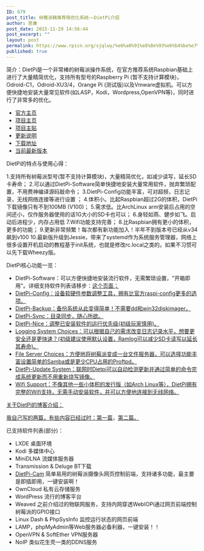```yaml
---
ID: 679
post_title: 树莓派精推荐简优化系统——DietPi介绍
author: 思兼
post_date: 2015-11-29 14:56:44
post_excerpt: ""
layout: post
permalink: https://www.rpicn.org/sjqlwy/%e6%a0%91%e8%8e%93%e6%b4%be%e7%b2%be%e6%8e%a8%e8%8d%90%e7%ae%80%e4%bc%98%e5%8c%96%e7%b3%bb%e7%bb%9f-dietpi%e4%bb%8b%e7%bb%8d/
published: true
---
```

简介：DietPi是一个非常棒的树莓派操作系统，在官方推荐系统Raspbian基础上进行了大量精简优化，支持所有型号的Raspberry Pi (暂不支持计算模块)，Odroid-C1，Odroid-XU3/4，Orange Pi (测试版)以及Vmware虚拟机。可以方便快捷地安装大量常见软件(如LASP，Kodi，Wordpress,OpenVPN等)，同时进行了非常多的优化。

- <a href="http://dietpi.com/">官方主页</a>
- <a href="https://github.com/Fourdee/DietPi">项目主页</a>
- <a href="https://www.raspberrypi.org/forums/viewtopic.php?f=63&t=100976">项目主贴</a>
- <a href="https://github.com/Fourdee/DietPi/blob/master/CHANGELOG.txt">更新说明</a>
- <a href="http://fuzon.co.uk/phpbb/viewtopic.php?f=8&t=9#p9">下载地址</a>
- <a href="http://dietpi.com/downloads/DietPi_RPi-(Jessie).7z">当前最新版本</a>

DietPi的特点与使用心得：

1.支持所有树莓派型号(暂不支持计算模块)，大量精简优化，如减少读写，延长SD卡寿命；
2.可以通过DietPi-Software简单快捷地安装大量常用软件，抛弃繁琐配置，不用费神编译源码敲命令；
3.DietPi-Config功能丰富，可对超频，日志记录，无线网络连接等进行设置 ；
4.体积小。比起Raspbian超过2G的体积，DietPi下载镜像只有不到100MB (V100)；
5.需求低。比ArchLinux arm安装后占用的空间还小，仅作服务器使用的话1G大小的SD卡也可以；
6.身轻如燕、健步如飞。启动后进程少，内存占用低 7.Wifi功能支持完善；
8.比Raspbian拥有更小的体积，更多的功能；
9.更新非常频繁！每次都有新功能加入！半年不到版本号已经从v34飙到v100
10.最新版升级到Jessie，带来了systemd作为系统服务管理器，网络上很多设置开机启动的教程基于init系统，也就是修改rc.local之类的。如果不习惯可以先下载Wheezy版。 

DietPi核心功能一览： 

- DietPi-Software：可以方便快捷地安装流行软件，无需繁琐设置，"开箱即用"。详细支持软件列表请移步：<a href="http://dwz.cn/2b0jqF">这个页面；
- DietPi-Config：设备软硬件参数调整工具，拥有比官方raspi-config更多的选项。
- DietPi-Backup：备份系统从此变得简单！不需要dd和win32diskimager。
- DietPi-Sync：目录同步，随心所欲。
- DietPi-Nice：调整已安装软件的运行优先级(初级玩家慎用)。
- Logging System Choices：可以根据自己的需求改变日志记录水平，想要更安全还是更快速？(初级建议使用默认设置，Ramlog可以减少SD卡读写以延长其寿命)。
- File Server Choices：方便地将树莓派变成一台文件服务器，可以选择功能丰富设置简单的Samba或是更少CPU占用的Proftpd。
- DietPi-Update System：联网时Dietpi可以自动检测更新并通过简单的命令完成系统更新而不用重新烧写镜像。
- Wifi Support：不像其他一些小体积的发行版（如Arch Linux等），DietPi拥有完整的Wifi支持，无需手动安装软件，并可以方便地连接到无线网络。 

关于DietPi的博客介绍： 

我自己写的两篇，有些内容已经过时：<a href="http://www.cnblogs.com/sjqlwy/p/4446071.html">第一篇</a>，<a href="http://www.cnblogs.com/sjqlwy/p/4457006.html">第二篇。</a>

已支持软件列表(部分)：

- LXDE 桌面环境
- Kodi 多媒体中心
- MiniDLNA 流媒体服务器
- Transmission & Deluge BT下载
- [DietPi-Cam][1] 简单易用的树莓派摄像头网页控制前端，支持诸多功能，最主要是即插即用，一键安装啊！
- OwnCloud 私有云存储服务
- WordPress 流行的博客平台
- Weaved 之前介绍过的物联网服务，支持内网穿透WebIOPi通过网页前端控制树莓派的GPIO接口
- Linux Dash & PhpSysInfo 监控运行状态的网页前端
- LAMP，phpMyAdmin等Web服务器必备利器，一键安装！！
- OpenVPN & SoftEther VPN服务器
- NoIP 类似花生壳一类的DDNS服务

 [1]: 树莓派wiki--硬件--摄像头--网络控制--RPi-Cam-Web-Interface.html